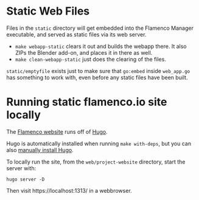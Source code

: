 # Static Web Files

Files in the `static` directory will get embedded into the Flamenco Manager
executable, and served as static files via its web server.

- `make webapp-static` clears it out and builds the webapp there. It also ZIPs
  the Blender add-on, and places it in there as well.
- `make clean-webapp-static` just does the clearing of the files.

`static/emptyfile` exists just to make sure that `go:embed` inside `web_app.go`
has something to work with, even before any static files have been built.

# Running static flamenco.io site locally

The [Flamenco website](https://flamenco.blender.org/) runs off of [Hugo](https://gohugo.io/).

Hugo is automatically installed when running `make with-deps`, but you can also [manually install Hugo](https://gohugo.io/getting-started/installing/).

To locally run the site, from the `web/project-website` directory, start the server with:

```
hugo server -D
```

Then visit https://localhost:1313/ in a webbrowser.
